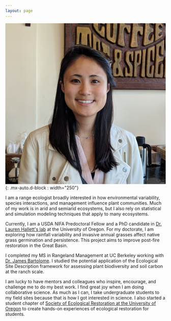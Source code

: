 ```yaml
---
layout: page
---
```


![headshot](/../../assets/img/aboutme/headshot.jpg){: .mx-auto.d-block : width="250"}

I am a range ecologist broadly interested in how environmental variability, species interactions, and management influence plant communities. Much of my work is in arid and semiarid ecosystems, but I also rely on statistical and simulation modeling techniques that apply to many ecosystems. 

Currently, I am a USDA NIFA Predoctoral Fellow and a PhD candidate in [Dr. Lauren Hallett's lab](https://hallettlab.netlify.app/) at the University of Oregon. For my doctorate, I am exploring how rainfall variability and invasive annual grasses affect native grass germination and persistence. This project aims to improve post-fire restoration in the Great Basin. 

I completed my MS in Rangeland Management at UC Berkeley working with [Dr. James Bartolome](https://ourenvironment.berkeley.edu/people/james-bartolome). I studied the potential application of the Ecological Site Description framework for assessing plant biodiversity and soil carbon at the ranch scale.

I am lucky to have mentors and colleagues who inspire, encourage, and challenge me to do my best work. I find great joy when I am doing collaborative science. As much as I can, I take undergraduate students to my field sites because that is how I got interested in science. I also started a student chapter of [Society of Ecological Restoration at the University of Oregon](https://blogs.uoregon.edu/uoser/) to create hands-on experiences of ecological restoration for students. 